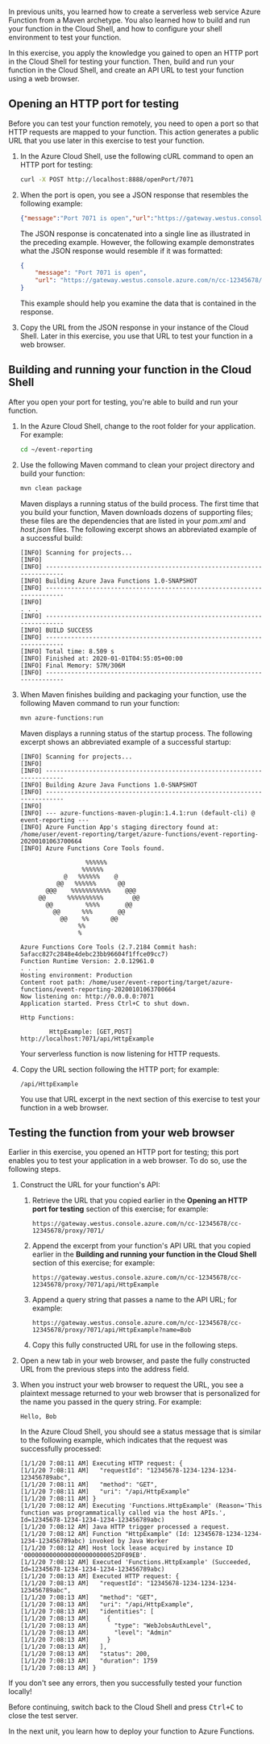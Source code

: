 In previous units, you learned how to create a serverless web service Azure Function from a Maven archetype. You also learned how to build and run your function in the Cloud Shell, and how to configure your shell environment to test your function.

In this exercise, you apply the knowledge you gained to open an HTTP port in the Cloud Shell for testing your function. Then, build and run your function in the Cloud Shell, and create an API URL to test your function using a web browser.

## Opening an HTTP port for testing

Before you can test your function remotely, you need to open a port so that HTTP requests are mapped to your function. This action generates a public URL that you use later in this exercise to test your function.

1. In the Azure Cloud Shell, use the following cURL command to open an HTTP port for testing:

    ```bash
    curl -X POST http://localhost:8888/openPort/7071
    ```

1. When the port is open, you see a JSON response that resembles the following example:

    ```json
    {"message":"Port 7071 is open","url":"https://gateway.westus.console.azure.com/n/cc-12345678/cc-12345678/proxy/7071/"}
    ```

    The JSON response is concatenated into a single line as illustrated in the preceding example. However, the following example demonstrates what the JSON response would resemble if it was formatted:

    ```json
    {
        "message": "Port 7071 is open",
        "url": "https://gateway.westus.console.azure.com/n/cc-12345678/cc-12345678/proxy/7071/"
    }
    ```

    This example should help you examine the data that is contained in the response.

1. Copy the URL from the JSON response in your instance of the Cloud Shell. Later in this exercise, you use that URL to test your function in a web browser.

## Building and running your function in the Cloud Shell

After you open your port for testing, you're able to build and run your function.

1. In the Azure Cloud Shell, change to the root folder for your application. For example:

    ```bash
    cd ~/event-reporting
    ```

1. Use the following Maven command to clean your project directory and build your function:

    ```bash
    mvn clean package
    ```

    Maven displays a running status of the build process. The first time that you build your function, Maven downloads dozens of supporting files; these files are the dependencies that are listed in your *pom.xml* and *host.json* files. The following excerpt shows an abbreviated example of a successful build:

    ```output
    [INFO] Scanning for projects...
    [INFO]
    [INFO] ------------------------------------------------------------------------
    [INFO] Building Azure Java Functions 1.0-SNAPSHOT
    [INFO] ------------------------------------------------------------------------
    [INFO]
    . . .
    [INFO] ------------------------------------------------------------------------
    [INFO] BUILD SUCCESS
    [INFO] ------------------------------------------------------------------------
    [INFO] Total time: 8.509 s
    [INFO] Finished at: 2020-01-01T04:55:05+00:00
    [INFO] Final Memory: 57M/306M
    [INFO] ------------------------------------------------------------------------
    ```

1. When Maven finishes building and packaging your function, use the following Maven command to run your function:

    ```bash
    mvn azure-functions:run
    ```

    Maven displays a running status of the startup process. The following excerpt shows an abbreviated example of a successful startup:

    ```output
    [INFO] Scanning for projects...
    [INFO]
    [INFO] ------------------------------------------------------------------------
    [INFO] Building Azure Java Functions 1.0-SNAPSHOT
    [INFO] ------------------------------------------------------------------------
    [INFO]
    [INFO] --- azure-functions-maven-plugin:1.4.1:run (default-cli) @ event-reporting ---
    [INFO] Azure Function App's staging directory found at: /home/user/event-reporting/target/azure-functions/event-reporting-20200101063700664
    [INFO] Azure Functions Core Tools found.
    
                      %%%%%%
                     %%%%%%
                @   %%%%%%    @
              @@   %%%%%%      @@
           @@@    %%%%%%%%%%%    @@@
         @@      %%%%%%%%%%        @@
           @@         %%%%       @@
             @@      %%%       @@
               @@    %%      @@
                    %%
                    %
    
    Azure Functions Core Tools (2.7.2184 Commit hash: 5afacc827c2848e4debc23bb96604f1ffce09cc7)
    Function Runtime Version: 2.0.12961.0
    . . .
    Hosting environment: Production
    Content root path: /home/user/event-reporting/target/azure-functions/event-reporting-20200101063700664
    Now listening on: http://0.0.0.0:7071
    Application started. Press Ctrl+C to shut down.
    
    Http Functions:
    
            HttpExample: [GET,POST] http://localhost:7071/api/HttpExample
    
    ```

    Your serverless function is now listening for HTTP requests.

1. Copy the URL section following the HTTP port; for example:

    ```
    /api/HttpExample
    ```

   You use that URL excerpt in the next section of this exercise to test your function in a web browser.

## Testing the function from your web browser

Earlier in this exercise, you opened an HTTP port for testing; this port enables you to test your application in a web browser. To do so, use the following steps.

1. Construct the URL for your function's API:

    1. Retrieve the URL that you copied earlier in the **Opening an HTTP port for testing** section of this exercise; for example:

        ```
        https://gateway.westus.console.azure.com/n/cc-12345678/cc-12345678/proxy/7071/
        ```

    1. Append the excerpt from your function's API URL that you copied earlier in the **Building and running your function in the Cloud Shell** section of this exercise; for example:

        ```
        https://gateway.westus.console.azure.com/n/cc-12345678/cc-12345678/proxy/7071/api/HttpExample
        ```

    1. Append a query string that passes a name to the API URL; for example:

        ```
        https://gateway.westus.console.azure.com/n/cc-12345678/cc-12345678/proxy/7071/api/HttpExample?name=Bob
        ```

    1. Copy this fully constructed URL for use in the following steps.

1. Open a new tab in your web browser, and paste the fully constructed URL from the previous steps into the address field.

1. When you instruct your web browser to request the URL, you see a plaintext message returned to your web browser that is personalized for the name you passed in the query string. For example:

    ```output
    Hello, Bob
    ```

    In the Azure Cloud Shell, you should see a status message that is similar to the following example, which indicates that the request was successfully processed:

    ```output
    [1/1/20 7:08:11 AM] Executing HTTP request: {
    [1/1/20 7:08:11 AM]   "requestId": "12345678-1234-1234-1234-123456789abc",
    [1/1/20 7:08:11 AM]   "method": "GET",
    [1/1/20 7:08:11 AM]   "uri": "/api/HttpExample"
    [1/1/20 7:08:11 AM] }
    [1/1/20 7:08:12 AM] Executing 'Functions.HttpExample' (Reason='This function was programmatically called via the host APIs.', Id=12345678-1234-1234-1234-123456789abc)
    [1/1/20 7:08:12 AM] Java HTTP trigger processed a request.
    [1/1/20 7:08:12 AM] Function "HttpExample" (Id: 12345678-1234-1234-1234-123456789abc) invoked by Java Worker
    [1/1/20 7:08:12 AM] Host lock lease acquired by instance ID '00000000000000000000000052DF09EB'.
    [1/1/20 7:08:12 AM] Executed 'Functions.HttpExample' (Succeeded, Id=12345678-1234-1234-1234-123456789abc)
    [1/1/20 7:08:13 AM] Executed HTTP request: {
    [1/1/20 7:08:13 AM]   "requestId": "12345678-1234-1234-1234-123456789abc",
    [1/1/20 7:08:13 AM]   "method": "GET",
    [1/1/20 7:08:13 AM]   "uri": "/api/HttpExample",
    [1/1/20 7:08:13 AM]   "identities": [
    [1/1/20 7:08:13 AM]     {
    [1/1/20 7:08:13 AM]       "type": "WebJobsAuthLevel",
    [1/1/20 7:08:13 AM]       "level": "Admin"
    [1/1/20 7:08:13 AM]     }
    [1/1/20 7:08:13 AM]   ],
    [1/1/20 7:08:13 AM]   "status": 200,
    [1/1/20 7:08:13 AM]   "duration": 1759
    [1/1/20 7:08:13 AM] }
    ```

If you don't see any errors, then you successfully tested your function locally!

Before continuing, switch back to the Cloud Shell and press <kbd>Ctrl+C</kbd> to close the test server.

In the next unit, you learn how to deploy your function to Azure Functions.
